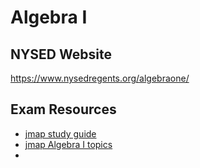 # Algebra I
## NYSED Website
https://www.nysedregents.org/algebraone/

## Exam Resources
- [jmap study guide](https://www.jmap.org/JMAPArchives/JMAP6784/JMAPAIStudyGuide.pdf)
- [jmap Algebra I topics](https://www.jmap.org/JMAP_RESOURCES_BY_TOPIC.htm#AI)
- 